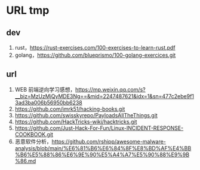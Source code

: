 # URL tmp

## dev

1. rust，https://rust-exercises.com/100-exercises-to-learn-rust.pdf
2. golang，https://github.com/blueprismo/100-golang-exercices.git

## url

1. WEB 前端逆向学习感想，https://mp.weixin.qq.com/s?__biz=MzUzMjQyMDE3Ng==&mid=2247487621&idx=1&sn=477c2ebe9f13ad3ba006b56950bb6238
2. https://github.com/imrk51/hacking-books.git
3. https://github.com/swisskyrepo/PayloadsAllTheThings.git
4. https://github.com/HackTricks-wiki/hacktricks.git
5. https://github.com/Just-Hack-For-Fun/Linux-INCIDENT-RESPONSE-COOKBOOK.git
6. 恶意软件分析，https://github.com/rshipp/awesome-malware-analysis/blob/main/%E6%81%B6%E6%84%8F%E8%BD%AF%E4%BB%B6%E5%88%86%E6%9E%90%E5%A4%A7%E5%90%88%E9%9B%86.md